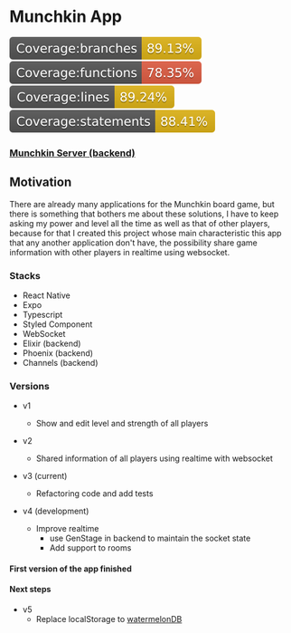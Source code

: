 # Munchkin App

![Alt text](./coverage/badge-branches.svg)
![Alt text](./coverage/badge-functions.svg)
![Alt text](./coverage/badge-lines.svg)
![Alt text](./coverage/badge-statements.svg)

### [Munchkin Server (backend)](https://github.com/Assisneto/munchkin_backend)

## Motivation

There are already many applications for the Munchkin board game, but there is something that bothers me about these solutions, I have to keep asking my power and level all the time as well as that of other players, because for that I created this project whose main characteristic this app that any another application don't have, the possibility share game information with other players in realtime using websocket.

### Stacks

- React Native
- Expo
- Typescript
- Styled Component
- WebSocket
- Elixir (backend)
- Phoenix (backend)
- Channels (backend)

### Versions

- v1
  - Show and edit level and strength of all players
- v2

  - Shared information of all players using realtime with websocket

- v3 (current)
  - Refactoring code and add tests
- v4 (development)
  - Improve realtime
    - use GenStage in backend to maintain the socket state
    - Add support to rooms

#### First version of the app finished

#### Next steps

- v5
  - Replace localStorage to [watermelonDB](https://github.com/Nozbe/WatermelonDB)
